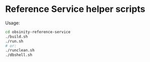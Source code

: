 # Reference Service helper scripts

Usage:
```bash
cd obsinity-reference-service
./build.sh
./run.sh
# or:
./runclean.sh
./dbshell.sh
```
